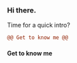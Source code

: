 ### Hi there.
Time for a quick intro?



```diff
@@ Get to know me @@

```
#### Get to know me


#### 
